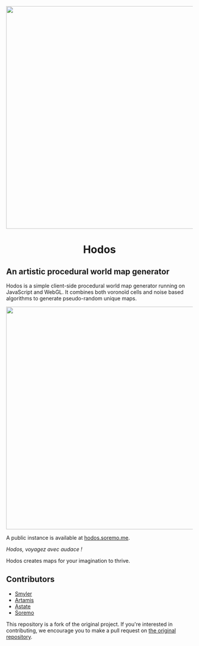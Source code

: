 <div align="center">
  <img src="./assets/img/HodosLogoColorInvert.png" width=600>
  <h1>Hodos</h1>
</div>


## An artistic procedural world map generator
Hodos is a simple client-side procedural world map generator running on JavaScript and WebGL. It combines both voronoïd cells and noise based algorithms to generate pseudo-random unique maps.



<div align="center">
  <img src="./assets/img/example.png" width=600>
</div>

A public instance is available at [hodos.soremo.me](https://hodos.soremo.me/).

*Hodos, voyagez avec audace !*

Hodos creates maps for your imagination to thrive.

## Contributors

- [Smyler](https://github.com/SmylerMC/)
- [Artamis](https://github.com/JulienRibiollet)
- [Astate](https://github.com/Astate-I)
- [Soremo](https://github.com/Soremojinsen)

This repository is a fork of the original project. If you're interested in contributing, we encourage you to make a pull request on [the original repository](https://github.com/SmylerMC/Hodos).
